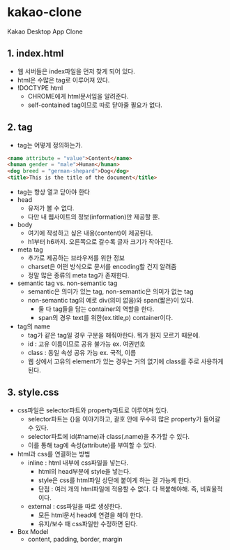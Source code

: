 # kakao-clone

Kakao Desktop App Clone

## 1. index.html

- 웹 서버들은 index파일을 먼저 찾게 되어 있다.
- html은 수많은 tag로 이루어져 있다.
- !DOCTYPE html
    - CHROME에게 html문서임을 알려준다.
    - self-contained tag이므로 따로 닫아줄 필요가 없다.


## 2. tag
- tag는 어떻게 정의하는가.
```html
<name attribute = "value">Content</name>
<human gender = "male">Human</human>
<dog breed = "german-shepard">Dog</dog>
<title>This is the title of the document</title>
```
- tag는 항상 열고 닫아야 한다
- head
    - 유저가 볼 수 없다.
    - 다만 내 웹사이트의 정보(information)만 제공할 뿐.
- body
    - 여기에 작성하고 싶은 내용(content)이 제공된다.
    - h1부터 h6까지. 오른쪽으로 갈수록 글자 크기가 작아진다.
- meta tag
  - 추가로 제공하는 브라우저를 위한 정보
  - charset은 어떤 방식으로 문서를 encoding할 건지 알려줌
  - 정말 많은 종류의 meta tag가 존재한다.
- semantic tag vs. non-semantic tag
    - semantic은 의미가 있는 tag, non-semantic은 의미가 없는 tag
    - non-semantic tag의 예로 div(의미 없음)와 span(짧은)이 있다.
        - 둘 다 tag들을 담는 container의 역할을 한다.
        - span의 경우 text를 위한(ex.title,p) container이다.
- tag의 name
    - tag가 같은 tag일 경우 구분을 해줘야한다. 뭐가 뭔지 모르기 때문에.
    - id : 고유 이름이므로 공유 불가능  ex. 여권번호
    - class : 동일 속성 공유 가능   ex. 국적, 이름
    - 웹 상에서 고유의 element가 있는 경우는 거의 없기에 class를 주로 사용하게 된다.


## 3. style.css
- css파일은 selector파트와 property파트로 이루어져 있다.
    - selector파트는 {}을 이야기하고, 괄호 안에 무수히 많은 property가 들어갈 수 있다.
    - selector파트에 id(#name)과 class(.name)을 추가할 수 있다.
    - 이를 통해 tag에 속성(attribute)를 부여할 수 있다.
- html과 css를 연결하는 방법
    - inline : html 내부에 css파일을 넣는다.
        - html의 head부분에 style을 넣는다.
        - style은 css를 html파일 상단에 붙이게 하는 걸 가능케 한다.
        - 단점 : 여러 개의 html파일에 적용할 수 없다. 다 복붙해야해. 즉, 비효율적이다.
    - external : css파일을 따로 생성한다.
        - 모든 html문서 head에 연결을 해야 한다.
        - 유지/보수 때 css파일만 수정하면 된다.
- Box Model
    - content, padding, border, margin